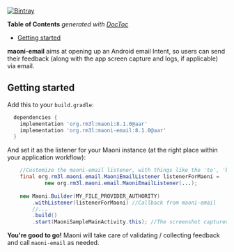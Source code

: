 [![Bintray](https://img.shields.io/bintray/v/rm3l/maven/org.rm3l:maoni-email.svg)](https://bintray.com/rm3l/maven/org.rm3l%3Amaoni-email)

<!-- START doctoc generated TOC please keep comment here to allow auto update -->
<!-- DON'T EDIT THIS SECTION, INSTEAD RE-RUN doctoc TO UPDATE -->
**Table of Contents**  *generated with [DocToc](https://github.com/thlorenz/doctoc)*

- [Getting started](#getting-started)

<!-- END doctoc generated TOC please keep comment here to allow auto update -->

**maoni-email** aims at opening up an Android email Intent, so users can send their feedback (along with the app screen capture and logs, if applicable) via email.

## Getting started

Add this to your `build.gradle`:

```gradle
  dependencies {
    implementation 'org.rm3l:maoni:8.1.0@aar'
    implementation 'org.rm3l:maoni-email:8.1.0@aar'
  }
```

And set it as the listener for your Maoni instance (at the right place within your application workflow):
```java
    //Customize the maoni-email listener, with things like the 'to', 'bcc', 'cc', 'subject', ... fields of the email
    final org.rm3l.maoni.email.MaoniEmailListener listenerForMaoni = 
            new org.rm3l.maoni.email.MaoniEmailListener(...);
    
    new Maoni.Builder(MY_FILE_PROVIDER_AUTHORITY)
        .withListener(listenerForMaoni) //Callback from maoni-email
        //...
        .build()
        .start(MaoniSampleMainActivity.this); //The screenshot captured is relative to this calling context 
```

**You're good to go!** Maoni will take care of validating / collecting feedback
and call `maoni-email` as needed. 
